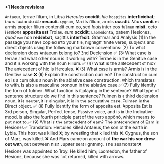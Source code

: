 **+1 Needs revisions**

`Antaeum`, terrae filium, in Libyā *Hercules* **occidit**. *hic* `hospites` **interficiebat**; *hunc* luctando *ille* **necauit**. `Cygnum`, Martis filium, armis **occidit**. *Mars* **uenit** et armis propter filium contendit cum eo, sed *Iouis* inter eos `fulmen` **misit**. ceto *Hesione* **apposita est** Troiae. *eum* **occidit**; `Laomedonta`, patrem Hesiones, *quod* `eam` non **reddebat**, sagittis **interfecit**.
Grammar and Analysis
(1) In the passage you have copied into your file, highlight finite verbs, subjects and direct objects using the following markdown conventions:
(2) To what declension does Antaeum belong to?
2nd Declension ✅
(3) What case is terrae and what other noun is it working with?
Terrae is in the Genitive case and it is working with the noun Filium. ✅
(4) What is the antecedent of hic?
The antecedent of hic is Hercules. ❌
(5) What case is armis?
Armis is in the Genitive case.❌
(6) Explain the construction cum eo?
The construction cum eo is a cum plus a noun in the ablative case construction, which translates to with. Is also a masculine pronoun in the ablative case.✅
(7) Fully identify the form of fulmen. What function is it playing in the sentence? What type of sentence structure do we find in this sentence?
Fulmen is a third declension noun, it is neuter, it is singular, it is in the accusative case. Fulmen is the Direct object. ✅
(8) Fully identify the form of apposita est.
Apposita Est is 3rd person, Singular, Perfect tense, Passive voice, and is in the Indicative mood. Is also the fourth principle part of the verb appōnō, which means to put next to.✅
(9) What is the antecedent of eam?
The antecendent of Eam is Hesiones✅
Translation:
Hercules killed Antaeus, the son of the earth in Lybia. This host was killed ❌; by wrestling that killed this ❌. Cygnus, the son of Mars, was killed. ❌ And Mars came on account of **the war his son drew out with**, but between his❓ Jupiter sent lightning. The seamonster❌ Hesione was appointed to Troy. He killed him; Laomedon, the father of Hesione, because she was not returned, killed with arrows.

